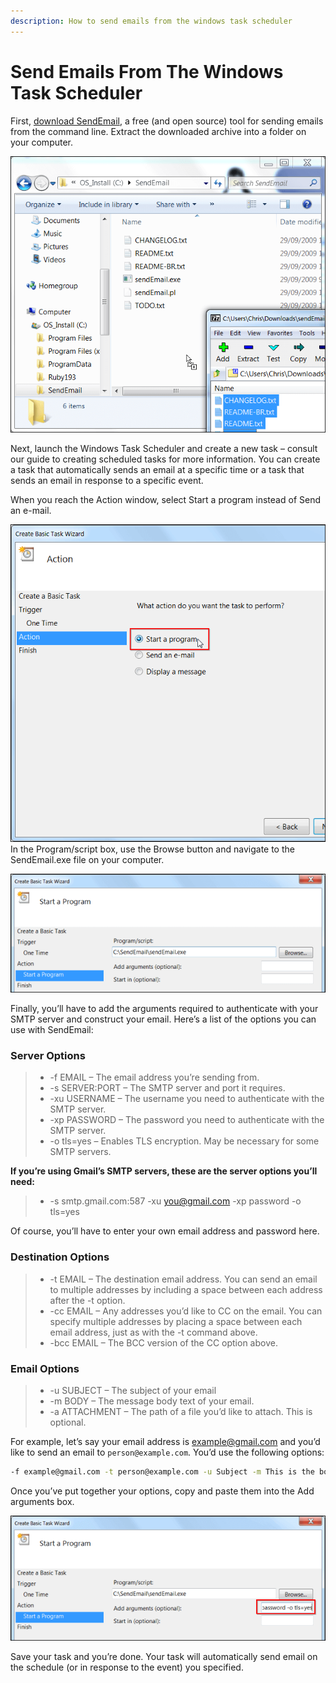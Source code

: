 ```yaml
---
description: How to send emails from the windows task scheduler
---
```


# Send Emails From The Windows Task Scheduler

First, [download SendEmail](https://github.com/fire1ce/sendEmail-windwos-v1.56/archive/master.zip 'SendEmail'), a free (and open source) tool for sending emails from the command line. Extract the downloaded archive into a folder on your computer.

![SendEmails](/assets/images/windows/send-email/send-email1.png)

Next, launch the Windows Task Scheduler and create a new task – consult our guide to creating scheduled tasks for more information. You can create a task that automatically sends an email at a specific time or a task that sends an email in response to a specific event.

When you reach the Action window, select Start a program instead of Send an e-mail.

![SendEmails](/assets/images/windows/send-email/send-email2.png)
In the Program/script box, use the Browse button and navigate to the SendEmail.exe file on your computer.

![SendEmails](/assets/images/windows/send-email/send-email3.png)

Finally, you’ll have to add the arguments required to authenticate with your SMTP server and construct your email. Here’s a list of the options you can use with SendEmail:

### Server Options

> - -f EMAIL – The email address you’re sending from.
> - -s SERVER:PORT – The SMTP server and port it requires.
> - -xu USERNAME – The username you need to authenticate with the SMTP server.
> - -xp PASSWORD – The password you need to authenticate with the SMTP server.
> - -o tls=yes – Enables TLS encryption. May be necessary for some SMTP servers.

**If you’re using Gmail’s SMTP servers, these are the server options you’ll need:**

> - -s smtp.gmail.com:587 -xu you@gmail.com -xp password -o tls=yes

Of course, you’ll have to enter your own email address and password here.

### Destination Options

> - -t EMAIL – The destination email address. You can send an email to multiple addresses by including a space between each address after the -t option.
> - -cc EMAIL – Any addresses you’d like to CC on the email. You can specify multiple addresses by placing a space between each email address, just as with the -t command above.
> - -bcc EMAIL – The BCC version of the CC option above.

### Email Options

> - -u SUBJECT – The subject of your email
> - -m BODY – The message body text of your email.
> - -a ATTACHMENT – The path of a file you’d like to attach. This is optional.

For example, let’s say your email address is example@gmail.com and you’d like to send an email to `person@example.com`. You’d use the following options:

```cmd
-f example@gmail.com -t person@example.com -u Subject -m This is the body text! -s smtp.gmail.com:587 -xu example@gmail.com -xp password -o tls=yes
```

Once you’ve put together your options, copy and paste them into the Add arguments box.

![SendEmails](/assets/images/windows/send-email/send-email4.png)

Save your task and you’re done. Your task will automatically send email on the schedule (or in response to the event) you specified.
